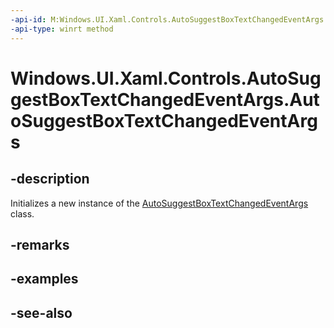 ```yaml
---
-api-id: M:Windows.UI.Xaml.Controls.AutoSuggestBoxTextChangedEventArgs.#ctor
-api-type: winrt method
---
```


<!-- Method syntax
public AutoSuggestBoxTextChangedEventArgs()
-->

# Windows.UI.Xaml.Controls.AutoSuggestBoxTextChangedEventArgs.AutoSuggestBoxTextChangedEventArgs

## -description
Initializes a new instance of the [AutoSuggestBoxTextChangedEventArgs](autosuggestboxtextchangedeventargs.md) class.


## -remarks

## -examples

## -see-also
